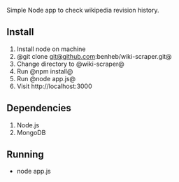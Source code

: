 Simple Node app to check wikipedia revision history.

Install
--------

1. Install node on machine
2. @git clone git@github.com:benheb/wiki-scraper.git@
3. Change directory to @wiki-scraper@
4. Run @npm install@
5. Run @node app.js@
6. Visit http://localhost:3000


## Dependencies 

1. Node.js
2. MongoDB

## Running
* node app.js

